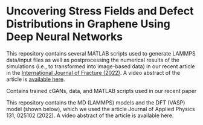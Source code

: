 # Uncovering Stress Fields and Defect Distributions in Graphene Using Deep Neural Networks

This repository contains several MATLAB scripts used to generate LAMMPS data/input files as well as postprocessing the numerical results of the simulations (i.e., to transformed into image-based data) in our recent article in the [International Journal of Fracture (2022)](https://doi.org/10.1007/s10704-023-00704-z). A video abstract of the article is [available here](https://youtu.be/cUXWU6oaud4).

Contains trained cGANs, data, and MATLAB scripts used in our recent paper

This repository contains the MD (LAMMPS) models and the DFT (VASP) model (shown below), which we used the article Journal of Applied Physics 131, 025102 (2022). A video abstract of the article is available here.

